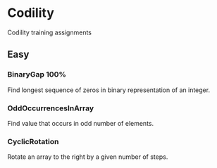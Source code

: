 # Codility
Codility training assignments

## Easy
### BinaryGap 100%
Find longest sequence of zeros in binary representation of an integer.
### OddOccurrencesInArray
Find value that occurs in odd number of elements.
### CyclicRotation
Rotate an array to the right by a given number of steps.
